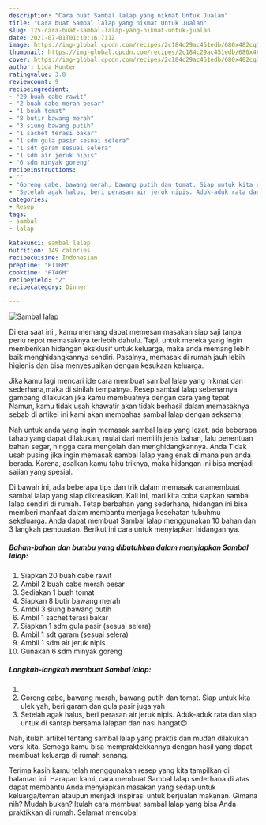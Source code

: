 ```yaml
---
description: "Cara buat Sambal lalap yang nikmat Untuk Jualan"
title: "Cara buat Sambal lalap yang nikmat Untuk Jualan"
slug: 125-cara-buat-sambal-lalap-yang-nikmat-untuk-jualan
date: 2021-07-01T01:10:16.711Z
image: https://img-global.cpcdn.com/recipes/2c184c29ac451edb/680x482cq70/sambal-lalap-foto-resep-utama.jpg
thumbnail: https://img-global.cpcdn.com/recipes/2c184c29ac451edb/680x482cq70/sambal-lalap-foto-resep-utama.jpg
cover: https://img-global.cpcdn.com/recipes/2c184c29ac451edb/680x482cq70/sambal-lalap-foto-resep-utama.jpg
author: Lida Hunter
ratingvalue: 3.8
reviewcount: 9
recipeingredient:
- "20 buah cabe rawit"
- "2 buah cabe merah besar"
- "1 buah tomat"
- "8 butir bawang merah"
- "3 siung bawang putih"
- "1 sachet terasi bakar"
- "1 sdm gula pasir sesuai selera"
- "1 sdt garam sesuai selera"
- "1 sdm air jeruk nipis"
- "6 sdm minyak goreng"
recipeinstructions:
- ""
- "Goreng cabe, bawang merah, bawang putih dan tomat. Siap untuk kita ulek yah, beri garam dan gula pasir juga yah"
- "Setelah agak halus, beri perasan air jeruk nipis. Aduk-aduk rata dan siap untuk di santap bersama lalapan dan nasi hangat😊"
categories:
- Resep
tags:
- sambal
- lalap

katakunci: sambal lalap 
nutrition: 149 calories
recipecuisine: Indonesian
preptime: "PT16M"
cooktime: "PT46M"
recipeyield: "2"
recipecategory: Dinner

---
```



![Sambal lalap](https://img-global.cpcdn.com/recipes/2c184c29ac451edb/680x482cq70/sambal-lalap-foto-resep-utama.jpg)

Di era  saat ini , kamu memang dapat memesan masakan siap saji tanpa perlu repot memasaknya terlebih dahulu. Tapi, untuk mereka yang ingin memberikan hidangan eksklusif untuk keluarga, maka anda memang lebih baik menghidangkannya sendiri. Pasalnya, memasak di rumah jauh lebih higienis dan bisa menyesuaikan dengan kesukaan keluarga.

Jika kamu lagi mencari ide cara membuat sambal lalap yang nikmat dan sederhana,maka di sinilah tempatnya. Resep sambal lalap  sebenarnya gampang dilakukan jika kamu membuatnya dengan cara yang tepat. Namun, kamu tidak usah khawatir akan tidak berhasil dalam memasaknya 
sebab di artikel ini kami akan membahas sambal lalap dengan seksama.  



Nah untuk anda yang ingin memasak sambal lalap yang lezat, ada beberapa tahap yang dapat dilakukan, mulai dari memilih jenis bahan, lalu penentuan bahan segar, hingga cara mengolah dan menghidangkannya. Anda Tidak usah pusing jika ingin memasak sambal lalap yang enak di mana pun anda berada. Karena, asalkan kamu  tahu triknya, maka hidangan ini bisa menjadi sajian yang spesial.

Di bawah ini, ada beberapa tips dan trik dalam memasak caramembuat sambal lalap yang siap dikreasikan. Kali ini, mari kita coba siapkan sambal lalap sendiri di rumah. Tetap berbahan yang sederhana, hidangan ini bisa memberi manfaat dalam membantu menjaga kesehatan tubuhmu sekeluarga. Anda dapat membuat Sambal lalap menggunakan 10 bahan dan 3 langkah pembuatan. Berikut ini cara untuk menyiapkan hidangannya.

<!--inarticleads1-->

##### Bahan-bahan dan bumbu yang dibutuhkan dalam menyiapkan Sambal lalap:

1. Siapkan 20 buah cabe rawit
1. Ambil 2 buah cabe merah besar
1. Sediakan 1 buah tomat
1. Siapkan 8 butir bawang merah
1. Ambil 3 siung bawang putih
1. Ambil 1 sachet terasi bakar
1. Siapkan 1 sdm gula pasir (sesuai selera)
1. Ambil 1 sdt garam (sesuai selera)
1. Ambil 1 sdm air jeruk nipis
1. Gunakan 6 sdm minyak goreng




<!--inarticleads2-->

##### Langkah-langkah membuat Sambal lalap:

1. 
1. Goreng cabe, bawang merah, bawang putih dan tomat. Siap untuk kita ulek yah, beri garam dan gula pasir juga yah
1. Setelah agak halus, beri perasan air jeruk nipis. Aduk-aduk rata dan siap untuk di santap bersama lalapan dan nasi hangat😊




Nah, itulah artikel tentang  sambal lalap  yang praktis dan mudah dilakukan versi kita. Semoga kamu bisa mempraktekkannya dengan hasil yang dapat membuat keluarga di rumah senang. 

Terima kasih kamu telah menggunakan resep yang kita tampilkan di halaman ini. Harapan kami, cara membuat  Sambal lalap sederhana di atas dapat membantu Anda menyiapkan masakan yang sedap untuk keluarga/teman ataupun menjadi inspirasi untuk berjualan makanan. Gimana nih? Mudah bukan? Itulah cara membuat sambal lalap yang bisa Anda praktikkan di rumah. Selamat mencoba!

